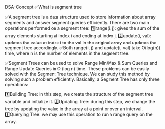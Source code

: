 DSA-Concept
✅What is segment tree

✅A segment tree is a data structure used to store information about array segments and answer segment queries efficiently. There are two main operations performed on a segment tree:
1️⃣range(i, j): gives the sum of the array elements starting at index i and ending at index j.
2️⃣update(i, val): updates the value at index i to the val in the original array and updates the segment tree accordingly.
✅Both range(i, j) and update(i, val) take O(log(n)) time, where n is the number of elements in the segment tree.


✅Segment Trees can be used to solve Range Min/Max & Sum Queries and Range Update Queries in O (log n) time. These problems can be easily solved with the Segment Tree technique. We can study this method by solving such a problem efficiently. Basically, a Segment Tree has only three operations:

1️⃣Building Tree: in this step, we create the structure of the segment tree variable and initialize it.
2️⃣Updating Tree: during this step, we change the tree by updating the value in the array at a point or over an interval.
3️⃣Querying Tree: we may use this operation to run a range query on the array.


